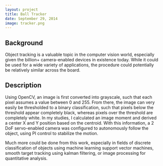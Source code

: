 ```yaml
---
layout: project
title: Ball Tracker
date: September 29, 2014
image: tracker.png
---
```


## Background
Object tracking is a valuable topic in the computer vision world, especially given the billion+ camera-enabled devices in existence today.  While it could be used for a wide variety of applications, the procedure could potentially be relatively similar across the board.  

## Description
Using OpenCV, an image is first converted into grayscale, such that each pixel assumes a value between 0 and 255.  From there, the image can very easily be thresholded to a binary classification, such that pixels below the threshold appear completely black, whereas pixels over the threshold are completely white.  In my studies, I calculated an image moment and derived a center X and Y position based on the centroid.  With this information, a 2 DoF servo-enabled camera was configured to autonomously follow the object, using PI control to stabilize the motion.

Much more could be done from this work, especially in fields of discrete classification of objects using machine learning support vector machines, smooth target tracking using kalman filtering, or image processing for quantitative analysis.  